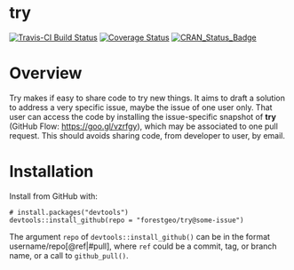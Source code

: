 
<!-- Don't edit README.md; instead, edit README.Rmd -->
try
===

[![Travis-CI Build Status](https://travis-ci.org/maurolepore/try.svg?branch=master)](https://travis-ci.org/maurolepore/try) [![Coverage Status](https://img.shields.io/codecov/c/github/maurolepore/try/master.svg)](https://codecov.io/github/maurolepore/try?branch=master) [![CRAN\_Status\_Badge](http://www.r-pkg.org/badges/version/try)](https://cran.r-project.org/package=try)

Overview
========

Try makes if easy to share code to try new things. It aims to draft a solution to address a very specific issue, maybe the issue of one user only. That user can access the code by installing the issue-specific snapshot of **try** (GitHub Flow: <https://goo.gl/vzrfgy>), which may be associated to one pull request. This should avoids sharing code, from developer to user, by email.

Installation
============

Install from GitHub with:

    # install.packages("devtools")
    devtools::install_github(repo = "forestgeo/try@some-issue")

The argument `repo` of `devtools::install_github()` can be in the format username/repo\[@ref|\#pull\], where `ref` could be a commit, tag, or branch name, or a call to `github_pull()`.
